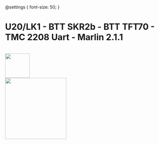 @settings {
  font-size: 50;
}
# U20/LK1 - BTT SKR2b - BTT TFT70 - TMC 2208 Uart - Marlin 2.1.1
<br />
<img width=80 src="https://github.com/ted-rcnet/U20-LK1-SKR2b-TFT70-MARLIN/blob/main/images/Marlin.jpg" />
<br />
<img width=200 src="https://github.com/ted-rcnet/U20-LK1-SKR2b-TFT70-MARLIN/blob/main/images/SolImp.jpg" />
<br />
